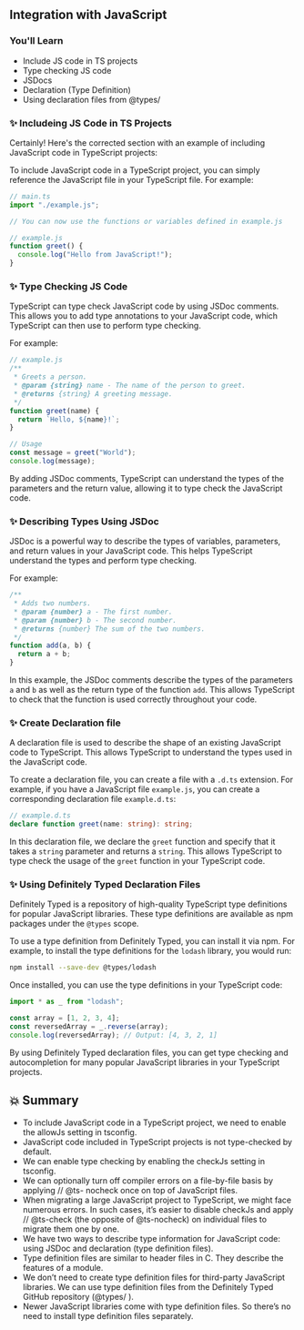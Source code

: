 ## Integration with JavaScript

### You'll Learn

- Include JS code in TS projects
- Type checking JS code
- JSDocs
- Declaration (Type Definition)
- Using declaration files from @types/

### :sparkles: Includeing JS Code in TS Projects

Certainly! Here's the corrected section with an example of including JavaScript code in TypeScript projects:

To include JavaScript code in a TypeScript project, you can simply reference the JavaScript file in your TypeScript file. For example:

```typescript
// main.ts
import "./example.js";

// You can now use the functions or variables defined in example.js
```

```javascript
// example.js
function greet() {
  console.log("Hello from JavaScript!");
}
```

### :sparkles: Type Checking JS Code

TypeScript can type check JavaScript code by using JSDoc comments. This allows you to add type annotations to your JavaScript code, which TypeScript can then use to perform type checking.

For example:

```javascript
// example.js
/**
 * Greets a person.
 * @param {string} name - The name of the person to greet.
 * @returns {string} A greeting message.
 */
function greet(name) {
  return `Hello, ${name}!`;
}

// Usage
const message = greet("World");
console.log(message);
```

By adding JSDoc comments, TypeScript can understand the types of the parameters and the return value, allowing it to type check the JavaScript code.

### :sparkles: Describing Types Using JSDoc

JSDoc is a powerful way to describe the types of variables, parameters, and return values in your JavaScript code. This helps TypeScript understand the types and perform type checking.

For example:

```javascript
/**
 * Adds two numbers.
 * @param {number} a - The first number.
 * @param {number} b - The second number.
 * @returns {number} The sum of the two numbers.
 */
function add(a, b) {
  return a + b;
}
```

In this example, the JSDoc comments describe the types of the parameters `a` and `b` as well as the return type of the function `add`. This allows TypeScript to check that the function is used correctly throughout your code.

### :sparkles: Create Declaration file

A declaration file is used to describe the shape of an existing JavaScript code to TypeScript. This allows TypeScript to understand the types used in the JavaScript code.

To create a declaration file, you can create a file with a `.d.ts` extension. For example, if you have a JavaScript file `example.js`, you can create a corresponding declaration file `example.d.ts`:

```typescript
// example.d.ts
declare function greet(name: string): string;
```

In this declaration file, we declare the `greet` function and specify that it takes a `string` parameter and returns a `string`. This allows TypeScript to type check the usage of the `greet` function in your TypeScript code.

### :sparkles: Using Definitely Typed Declaration Files

Definitely Typed is a repository of high-quality TypeScript type definitions for popular JavaScript libraries. These type definitions are available as npm packages under the `@types` scope.

To use a type definition from Definitely Typed, you can install it via npm. For example, to install the type definitions for the `lodash` library, you would run:

```sh
npm install --save-dev @types/lodash
```

Once installed, you can use the type definitions in your TypeScript code:

```typescript
import * as _ from "lodash";

const array = [1, 2, 3, 4];
const reversedArray = _.reverse(array);
console.log(reversedArray); // Output: [4, 3, 2, 1]
```

By using Definitely Typed declaration files, you can get type checking and autocompletion for many popular JavaScript libraries in your TypeScript projects.

## 💥 Summary
- To include JavaScript code in a TypeScript project, we need to enable the allowJs setting
in tsconfig.
- JavaScript code included in TypeScript projects is not type-checked by default.
- We can enable type checking by enabling the checkJs setting in tsconfig.
- We can optionally turn off compiler errors on a file-by-file basis by applying // @ts-
nocheck once on top of JavaScript files.
- When migrating a large JavaScript project to TypeScript, we might face numerous
errors. In such cases, it’s easier to disable checkJs and apply // @ts-check (the
opposite of @ts-nocheck) on individual files to migrate them one by one.
- We have two ways to describe type information for JavaScript code: using JSDoc and
declaration (type definition files).
- Type definition files are similar to header files in C. They describe the features of a
module.
- We don’t need to create type definition files for third-party JavaScript libraries. We can
use type definition files from the Definitely Typed GitHub repository (@types/
<package>).
- Newer JavaScript libraries come with type definition files. So there’s no need to install
type definition files separately.
